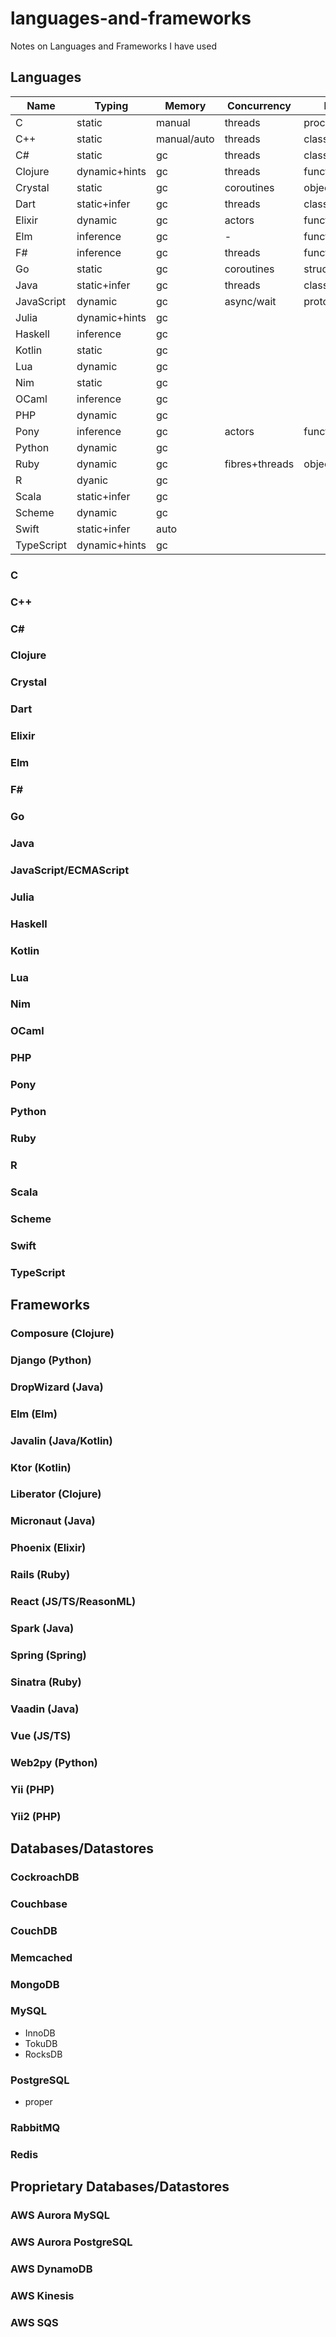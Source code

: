 # languages-and-frameworks
Notes on Languages and Frameworks I have used

## Languages

| Name       | Typing           | Memory      | Concurrency | Flavour    | Meta  |
| ---------- | ---------------- | ----------- | ----------- | ---------- | ----- |
| C          | static           | manual      | threads     | procs      | macro |
| C++        | static           | manual/auto | threads     | class      | template |
| C#         | static           | gc          | threads     | class      | reflect |
| Clojure    | dynamic+hints    | gc          | threads     | functional | macro |
| Crystal    | static           | gc          | coroutines  | object     |  |
| Dart       | static+infer     | gc          | threads     | class      |  |
| Elixir     | dynamic          | gc          | actors      | functional |  |
| Elm        | inference        | gc          | -           | functional |  |
| F#         | inference        | gc          | threads     | functional |  |
| Go         | static           | gc          | coroutines  | structural | annotate+generate |
| Java       | static+infer     | gc          | threads     | class      | annotate+reflect |
| JavaScript | dynamic          | gc          | async/wait  | prototype+class |
| Julia      | dynamic+hints    | gc          |
| Haskell    | inference        | gc          |
| Kotlin     | static           | gc          |
| Lua        | dynamic          | gc          |
| Nim        | static           | gc          |
| OCaml      | inference        | gc          |
| PHP        | dynamic          | gc          |
| Pony       | inference        | gc          | actors      | functional |
| Python     | dynamic          | gc          |
| Ruby       | dynamic          | gc          | fibres+threads | object | monkeypatch |
| R          | dyanic           | gc          |
| Scala      | static+infer     | gc          |
| Scheme     | dynamic          | gc          |
| Swift      | static+infer     | auto        |
| TypeScript | dynamic+hints    | gc          |

### C
### C++
### C#
### Clojure
### Crystal
### Dart
### Elixir
### Elm
### F#
### Go
### Java
### JavaScript/ECMAScript
### Julia
### Haskell
### Kotlin
### Lua
### Nim
### OCaml
### PHP
### Pony
### Python
### Ruby
### R
### Scala
### Scheme
### Swift
### TypeScript

## Frameworks

### Composure (Clojure)
### Django (Python)
### DropWizard (Java)
### Elm (Elm)
### Javalin (Java/Kotlin)
### Ktor (Kotlin)
### Liberator (Clojure)
### Micronaut (Java)
### Phoenix (Elixir)
### Rails (Ruby)
### React (JS/TS/ReasonML)
### Spark (Java)
### Spring (Spring)
### Sinatra (Ruby)
### Vaadin (Java)
### Vue (JS/TS)
### Web2py (Python)
### Yii (PHP)
### Yii2 (PHP)

## Databases/Datastores

### CockroachDB
### Couchbase
### CouchDB
### Memcached
### MongoDB
### MySQL
  - InnoDB
  - TokuDB
  - RocksDB
### PostgreSQL
  - proper
### RabbitMQ
### Redis

## Proprietary Databases/Datastores

### AWS Aurora MySQL
### AWS Aurora PostgreSQL
### AWS DynamoDB
### AWS Kinesis
### AWS SQS
